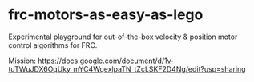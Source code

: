 # frc-motors-as-easy-as-lego
Experimental playground for out-of-the-box velocity &amp; position motor control algorithms for FRC.

Mission: https://docs.google.com/document/d/1v-tuTWuJDX6OqUky_mYC4WqexlpaTN_tZcLSKF2D4Ng/edit?usp=sharing
